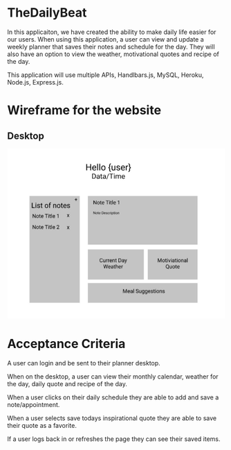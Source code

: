 
# TheDailyBeat
In this applicaiton, we have created the ability to make daily life easier for our users.  When using this application, a user can view and update a weekly planner that saves their notes and schedule for the day.  They will also have an option to view the weather, motivational quotes and recipe of the day. 

This application will use multiple APIs, Handlbars.js, MySQL, Heroku, Node.js, Express.js.

# Wireframe for the website

## Desktop

![](wireMock.jpg)

# Acceptance Criteria

A user can login and be sent to their planner desktop.

When on the desktop, a user can  view their monthly calendar, weather for the day, daily quote and recipe of the day.

When a user clicks on their daily schedule they are able to add and save a note/appointment.

When a user selects save todays inspirational quote they are able to save their quote as a favorite.

If a user logs back in or refreshes the page they can see their saved items. 

